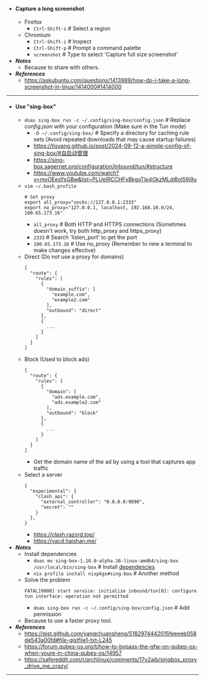 - #### Capture a long screenshot
    - Firefox
        - `Ctrl-Shift-s` # Select a region
    - Chromium
        - `Ctrl-Shift-i` # Inspect
        - `Ctrl-Shift-p` # Prompt a command palette
        - `screenshot` # Type to select 'Capture full size screenshot'
- ***Notes***
    - Because to share with others.
- ***References***
    - https://askubuntu.com/questions/1413989/how-do-i-take-a-long-screenshot-in-linux/1414000#1414000
- ---
- #### Use "sing-box"
    - `doas sing-box run -c ~/.config/sing-box/config.json` # Replace *config.json* with your configuration (Make sure in the Tun mode)
        - `-D ~/.config/sing-box/` # Specify a directory for caching rule sets (Avoid repeated downloads that may cause startup failures)
        - https://tisyang.github.io/post/2024-09-12-a-simple-config-of-sing-box/#自启动管理
        - https://sing-box.sagernet.org/configuration/inbound/tun/#structure
        - https://www.youtube.com/watch?v=mvOEesYsGBw&list=PLUelRCCHFxBkgoTlp4GkzMLdjBol59j9u
    - `vim ~/.bash_profile`
      ```
      # Set proxy
      export all_proxy="socks://127.0.0.1:2333"
      export no_proxy="127.0.0.1, localhost, 192.168.10.0/24, 100.65.173.16"
      ```
        - `all_proxy` # Both HTTP and HTTPS connections (Sometimes doesn't work, try both http_proxy and https_proxy)
        - `2333` # Search 'listen_port' to get the port
        - `100.65.173.16` # Use no_proxy (Remember to new a terminal to make changes effective)
    - Direct (Do not use a proxy for domains)
      ```
      [
        "route": {
          "rules": [
            {
              "domain_suffix": [
                "example.com",
                "example2.com"
              ],
              "outbound": "direct"
            },
            {
              ...
            }
          ]
        }
      ]
      ```
    - Block (Used to block ads)
      ```
      [
        "route": {
          "rules": [
            {
              "domain": [
                "ads.example.com",
                "ads.example2.com"
              ],
              "outbound": "block"
            },
            {
              ...
            }
          ]
        }
      ]
      ```
        - Get the domain name of the ad by using a tool that captures app traffic
    - Select a server
      ```
      {
        "experimental": {
          "clash_api": {
            "external_controller": "0.0.0.0:9090",
            "secret": ""
          }
        },
      }
      ```
    	- https://clash.razord.top/
        - https://yacd.haishan.me/
- ***Notes***
    - Install dependencies
        - `doas mv sing-box-1.10.0-alpha.16-linux-amd64/sing-box /usr/local/bin/sing-box` # Install [dependencies](https://github.com/SagerNet/sing-box/releases/)
        - `nix profile install nixpkgs#sing-box` # Another method
    - Solve the problem
      ```
      FATAL[0000] start service: initialize inbound/tun[0]: configure tun interface: operation not permitted
      ```
        - `doas sing-box run -c ~/.config/sing-box/config.json` # Add permission
    - Because to use a faster proxy tool.
- ***References***
    - https://gist.github.com/yangchuansheng/5182974442015feeeeb058de543a00fd#file-gistfile1-txt-L245
    - https://forum.qubes-os.org/t/how-to-bypass-the-gfw-on-qubes-os-when-youre-in-china-qubes-os/14957
    - https://safereddit.com/r/archlinux/comments/17v2ajb/singbox_proxy_drive_me_crazy/
- ---

